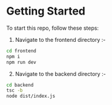 # Getting Started

To start this repo, follow these steps:

1. Navigate to the frontend directory :-
   
```bash
cd frontend
npm i
npm run dev
```

2. Navigate to the backend directory :- 

```bash
cd backend
tsc -b
node dist/index.js
```
